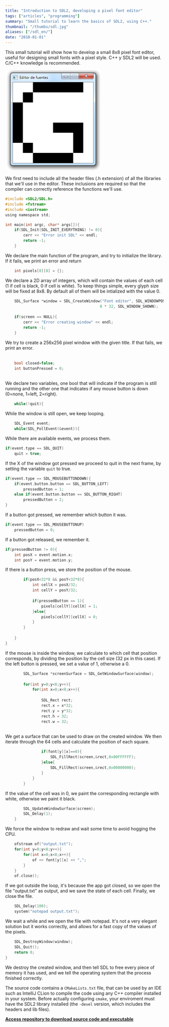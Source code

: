 ```yaml
---
title: "Introduction to SDL2, developing a pixel font editor"
tags: ["articles", "programming"]
summary: "Small tutorial to learn the basics of SDL2, using C++."
thumbnail: "/thumbs/sdl.jpg"
aliases: ["/sdl_en/"]
date: "2010-01-01"
---
```


This small tutorial will show how to develop a small 8x8 pixel font editor, useful for designing small fonts with a pixel style. C++ y SDL2 will be used. C/C++ knowledge is recommended.

![8x8 pixel font editor](/images/sdleditor.png)

We first need to include all the header files (.h extension) of all the libraries that we'll use in the editor. These inclusions are required so that the compiler can correctly reference the functions we'll use.

```c
#include <SDL2/SDL.h>
#include <fstream>
#include <iostream>
using namespace std;
```

```c
int main(int argc, char* args[]){
	if(SDL_Init(SDL_INIT_EVERYTHING) != 0){
		cerr << "Error init SDL" << endl;
		return -1;
	}
```

We declare the main function of the program, and try to initialize the library. If it fails, we print an error and return

```c
	int pixels[8][8] = {};
```

We declare a 2D array of integers, which will contain the values of each cell (1 if cell is black, 0 if cell is white). To keep things simple, every glyph size will be fixed at 8x8. By default all of them will be intialized with the value 0.


```c
	SDL_Surface *window = SDL_CreateWindow("Font editor", SDL_WINDOWPOS_UNDEFINED, SDL_WINDOWPOS_UNDEFINED, 8 * 32,
                                          8 * 32, SDL_WINDOW_SHOWN);
		
	if(screen == NULL){
		cerr << "Error creating window" << endl;
		return -1;
	}

```

We try to create a 256x256 pixel window with the given title. If that fails, we print an error.

```c

	bool closed=false;	
	int buttonPressed = 0;
	
```
We declare two variables, one bool that will indicate if the program is still running and the other one that indicates if any mouse button is down (0=none, 1=left, 2=right).

```c
	while(!quit){
```

While the window is still open, we keep looping.	

```c
	SDL_Event event;
	while(SDL_PollEvent(&event)){ 
```

While there are available events, we process them.

```c
if(event.type == SDL_QUIT)
	quit = true;
```

If the X of the window got pressed we proceed to quit in the next frame, by setting the variable `quit` to true.
				
```c
if(event.type == SDL_MOUSEBUTTONDOWN){
	if(event.button.button == SDL_BUTTON_LEFT)
		pressedButton = 1;
	else if(event.button.button == SDL_BUTTON_RIGHT)
		pressedButton = 2;	
}
```

If a button got pressed, we remember which button it was.
			
```c
if(event.type == SDL_MOUSEBUTTONUP)
	pressedButton = 0;
```

If a button got released, we remember it.
			
```c
if(pressedButton != 0){ 
	int posX = event.motion.x; 
	int posY = event.motion.y; 
```

If there is a button press, we store the position of the mouse.
```c
		if(posX<32*8 && posY<32*8){
			int cellX = posX/32;
			int cellY = posY/32;
			
			if(pressedButton == 1){
				pixels[cellY][cellX] = 1;
			}else{
				pixels[cellY][cellX] = 0;
			}
		}
		
	}
}
```

If the mouse is inside the window, we calculate to which cell that position corresponds, by dividing the position by the cell size (32 px in this case). If the left button is pressed, we set a value of 1, otherwise a 0.
		
```c
		SDL_Surface *screenSurface = SDL_GetWindowSurface(window);

		for(int y=0;y<8;y++){
			for(int x=0;x<8;x++){
			
				SDL_Rect rect;
				rect.x = x*32;
				rect.y = y*32;
				rect.h = 32;
				rect.w = 32;
				
```
We get a surface that can be used to draw on the created window. We then iterate through the 64 cells and calculate the position of each square.

```c
				if(font[y][x]==0){
					SDL_FillRect(screen,&rect,0x00FFFFFF);
				}else{
					SDL_FillRect(screen,&rect,0x00000000);
				}
			}
		}
```

If the value of the cell was in 0, we paint the corresponding rectangle with white, otherwise we paint it black.

```c
		SDL_UpdateWindowSurface(screen);
		SDL_Delay(1);
	}
```

We force the window to redraw and wait some time to avoid hogging the CPU.
	
```c
	ofstream of("output.txt");
	for(int y=0;y<8;y++){
		for(int x=0;x<8;x++){
			of << font[y][x] << ",";
		}
	}
	of.close();
```

If we got outside the loop, it's because the app got closed, so we open the file "output.txt" as output, and we save the state of each cell. Finally, we close the file.

```c
	SDL_Delay(100);
	system("notepad output.txt");
```

We wait a while and we open the file with notepad. It's not a very elegant solution but it works correctly, and allows for a fast copy of the values of the pixels.

```c
	SDL_DestroyWindow(window);
	SDL_Quit();
	return 0;
}
```

We destroy the created window, and then tell SDL to free every piece of memory it has used, and we tell the operating system that the process finished correctly.

The source code contains a `CMakeLists.txt` file, that can be used by an IDE such as IntelliJ CLion to compile the code using any C++ compiler installed in your system.
Before actually configuring `cmake`, your enviroment must have the SDL2 library installed (the `-devel` version, which includes the headers and lib files).

**[Access repository to download source code and executable](https://github.com/gzalo/minifontcreator)**

